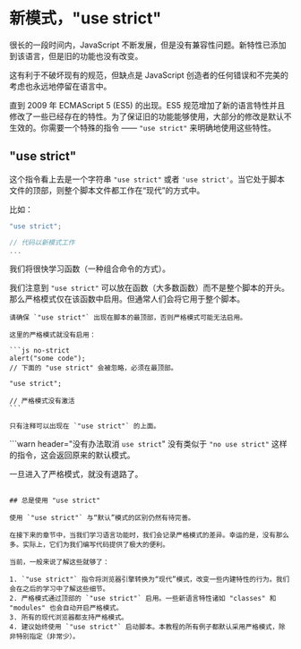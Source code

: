 # 新模式，"use strict"

很长的一段时间内，JavaScript 不断发展，但是没有兼容性问题。新特性已添加到该语言，但是旧的功能也没有改变。

这有利于不破坏现有的规范，但缺点是 JavaScript 创造者的任何错误和不完美的考虑也永远地停留在语言中。

直到 2009 年 ECMAScript 5 (ES5) 的出现。ES5 规范增加了新的语言特性并且修改了一些已经存在的特性。为了保证旧的功能能够使用，大部分的修改是默认不生效的。你需要一个特殊的指令 —— `"use strict"` 来明确地使用这些特性。

## "use strict"

这个指令看上去是一个字符串 `"use strict"` 或者 `'use strict'`。当它处于脚本文件的顶部，则整个脚本文件都工作在“现代”的方式中。

比如：

```js
"use strict";

// 代码以新模式工作
...
```

我们将很快学习函数（一种组合命令的方式）。

我们注意到 `"use strict"` 可以放在函数（大多数函数）而不是整个脚本的开头。那么严格模式仅在该函数中启用。但通常人们会将它用于整个脚本。


````warn header="确保 \"use strict\" 出现在最顶部"
请确保 `"use strict"` 出现在脚本的最顶部，否则严格模式可能无法启用。

这里的严格模式就没有启用：

```js no-strict
alert("some code");
// 下面的 "use strict" 会被忽略，必须在最顶部。

"use strict";

// 严格模式没有激活
```

只有注释可以出现在 `"use strict"` 的上面。
````

```warn header="没有办法取消 `use strict`"
没有类似于 `"no use strict"` 这样的指令，这会返回原来的默认模式。

一旦进入了严格模式，就没有退路了。
```

## 总是使用 "use strict"

使用 `"use strict"` 与“默认”模式的区别仍然有待完善。

在接下来的章节中，当我们学习语言功能时，我们会记录严格模式的差异。幸运的是，没有那么多。实际上，它们为我们编写代码提供了极大的便利。

当前，一般来说了解这些就够了：

1. `"use strict"` 指令将浏览器引擎转换为“现代”模式，改变一些内建特性的行为。我们会在之后的学习中了解这些细节。
2. 严格模式通过顶部的 `"use strict"` 启用。一些新语言特性诸如 "classes" 和 "modules" 也会自动开启严格模式。
3. 所有的现代浏览器都支持严格模式。
4. 建议始终使用 `"use strict"` 启动脚本。本教程的所有例子都默认采用严格模式，除非特别指定（非常少）。
